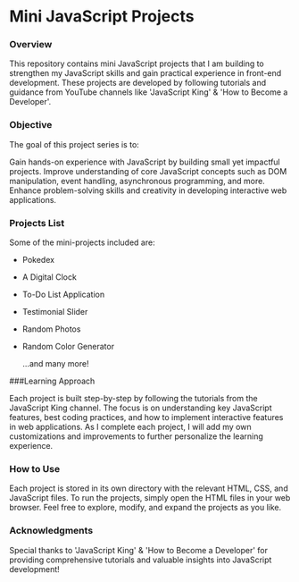 # Mini JavaScript Projects

### Overview
This repository contains mini JavaScript projects that I am building to strengthen my JavaScript skills and gain practical experience in front-end development. 
These projects are developed by following tutorials and guidance from YouTube channels like 'JavaScript King' & 'How to Become a Developer'.

### Objective
The goal of this project series is to:

Gain hands-on experience with JavaScript by building small yet impactful projects.
Improve understanding of core JavaScript concepts such as DOM manipulation, event handling, asynchronous programming, and more.
Enhance problem-solving skills and creativity in developing interactive web applications.

### Projects List
Some of the mini-projects included are:

- Pokedex
- A Digital Clock
- To-Do List Application
- Testimonial Slider
- Random Photos
- Random Color Generator

  ...and many more!

###Learning Approach

Each project is built step-by-step by following the tutorials from the JavaScript King channel.
The focus is on understanding key JavaScript features, best coding practices, and how to implement interactive features in web applications.
As I complete each project, I will add my own customizations and improvements to further personalize the learning experience.

### How to Use
Each project is stored in its own directory with the relevant HTML, CSS, and JavaScript files.
To run the projects, simply open the HTML files in your web browser.
Feel free to explore, modify, and expand the projects as you like.

### Acknowledgments
Special thanks to 'JavaScript King' & 'How to Become a Developer' for providing comprehensive tutorials and valuable insights into JavaScript development!
